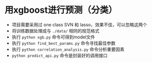 # 用xgboost进行预测（分类）


* 项目需要采用过 one class SVN 和 lasso，效果不佳，可以忽略这两个
* 将训练数据处理成与 `./data/` 相同的规范格式
* 执行 `python xgb.py` 命令可得到model文件
* 执行 `python find_best_params.py` 命令寻找最佳参数
* 执行 `python correlation_analysis.py` 命令分析重要因素
* `python predict_api.py` 命令是封装好的调用接口
